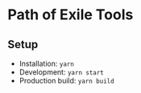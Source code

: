 Path of Exile Tools
===================

## Setup

* Installation: `yarn`
* Development: `yarn start`
* Production build: `yarn build`
